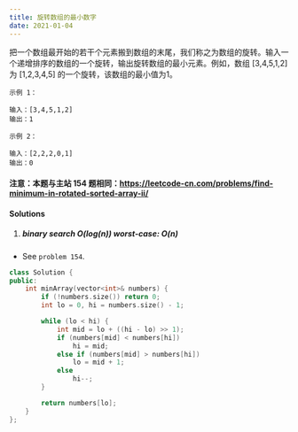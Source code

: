 ```yaml
---
title: 旋转数组的最小数字
date: 2021-01-04
---
```

把一个数组最开始的若干个元素搬到数组的末尾，我们称之为数组的旋转。输入一个递增排序的数组的一个旋转，输出旋转数组的最小元素。例如，数组 [3,4,5,1,2] 为 [1,2,3,4,5] 的一个旋转，该数组的最小值为1。  

```
示例 1：

输入：[3,4,5,1,2]
输出：1

示例 2：

输入：[2,2,2,0,1]
输出：0
```

#### 注意：本题与主站 154 题相同：https://leetcode-cn.com/problems/find-minimum-in-rotated-sorted-array-ii/


#### Solutions

1. ##### binary search O(log(n)) worst-case: O(n)

- See `problem 154`.

```cpp
class Solution {
public:
    int minArray(vector<int>& numbers) {
        if (!numbers.size()) return 0;
        int lo = 0, hi = numbers.size() - 1;

        while (lo < hi) {
            int mid = lo + ((hi - lo) >> 1);
            if (numbers[mid] < numbers[hi])
                hi = mid;
            else if (numbers[mid] > numbers[hi])
                lo = mid + 1;
            else
                hi--;
        }

        return numbers[lo];
    }
};
```